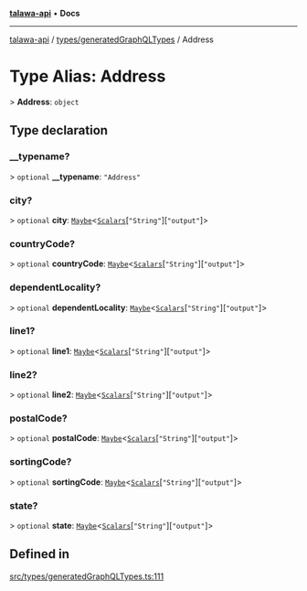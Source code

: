 [**talawa-api**](../../../README.md) • **Docs**

***

[talawa-api](../../../modules.md) / [types/generatedGraphQLTypes](../README.md) / Address

# Type Alias: Address

\> **Address**: `object`

## Type declaration

### \_\_typename?

\> `optional` **\_\_typename**: `"Address"`

### city?

\> `optional` **city**: [`Maybe`](Maybe.md)\<[`Scalars`](Scalars.md)\[`"String"`\]\[`"output"`\]\>

### countryCode?

\> `optional` **countryCode**: [`Maybe`](Maybe.md)\<[`Scalars`](Scalars.md)\[`"String"`\]\[`"output"`\]\>

### dependentLocality?

\> `optional` **dependentLocality**: [`Maybe`](Maybe.md)\<[`Scalars`](Scalars.md)\[`"String"`\]\[`"output"`\]\>

### line1?

\> `optional` **line1**: [`Maybe`](Maybe.md)\<[`Scalars`](Scalars.md)\[`"String"`\]\[`"output"`\]\>

### line2?

\> `optional` **line2**: [`Maybe`](Maybe.md)\<[`Scalars`](Scalars.md)\[`"String"`\]\[`"output"`\]\>

### postalCode?

\> `optional` **postalCode**: [`Maybe`](Maybe.md)\<[`Scalars`](Scalars.md)\[`"String"`\]\[`"output"`\]\>

### sortingCode?

\> `optional` **sortingCode**: [`Maybe`](Maybe.md)\<[`Scalars`](Scalars.md)\[`"String"`\]\[`"output"`\]\>

### state?

\> `optional` **state**: [`Maybe`](Maybe.md)\<[`Scalars`](Scalars.md)\[`"String"`\]\[`"output"`\]\>

## Defined in

[src/types/generatedGraphQLTypes.ts:111](https://github.com/PalisadoesFoundation/talawa-api/blob/1f38da5423898626c6ebfa24896a9c3d008195c6/src/types/generatedGraphQLTypes.ts#L111)
